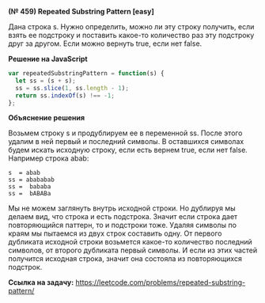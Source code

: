 **(№ 459) Repeated Substring Pattern [easy]**

Дана строка s. Нужно определить, можно ли эту строку получить, если взять ее подстроку и поставить какое-то количество раз эту подстроку друг за другом. Если можно вернуть true, если нет false.

**Решение на JavaScript**

```javascript
var repeatedSubstringPattern = function(s) {
  let ss = (s + s);
  ss = ss.slice(1, ss.length - 1);
  return ss.indexOf(s) !== -1;
};
```

**Объяснение решения**

Возьмем строку s и продублируем ее в переменной ss. После этого удалим в ней первый и последний символы. В оставшихся символах будем искать исходную строку, если есть вернем true, если нет false. Например строка abab:
```
s  = abab
ss = abababab
ss =  bababa
ss =  bABABa
```
Мы не можем заглянуть внутрь исходной строки. Но дублируя мы делаем вид, что строка и есть подстрока. Значит если строка дает повторяющийся паттерн, то и подстроки тоже. Удаляя символы по краям мы пытаемся из двух строк составить одну. От первого дубликата исходной строки возьмется какое-то количество последний символов, от второго дубликата первый символы. И если из этих частей получится исходная строка, значит она состояла из повторяющихся подстрок.

**Ссылка на задачу:** https://leetcode.com/problems/repeated-substring-pattern/